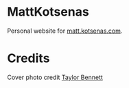 # MattKotsenas

Personal website for [matt.kotsenas.com](http://matt.kotsenas.com).

# Credits

Cover photo credit [Taylor Bennett](https://www.flickr.com/photos/taylor90/14141304296)